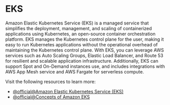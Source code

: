 # EKS

Amazon Elastic Kubernetes Service (EKS) is a managed service that simplifies the deployment, management, and scaling of containerized applications using Kubernetes, an open-source container orchestration platform. EKS manages the Kubernetes control plane for the user, making it easy to run Kubernetes applications without the operational overhead of maintaining the Kubernetes control plane. With EKS, you can leverage AWS services such as Auto Scaling Groups, Elastic Load Balancer, and Route 53 for resilient and scalable application infrastructure. Additionally, EKS can support Spot and On-Demand instances use, and includes integrations with AWS App Mesh service and AWS Fargate for serverless compute.

Visit the following resources to learn more:

- [@official@Amazon Elastic Kubernetes Service (EKS)](https://aws.amazon.com/eks/)
- [@official@Concepts of Amazon EKS](https://docs.aws.amazon.com/eks/)
